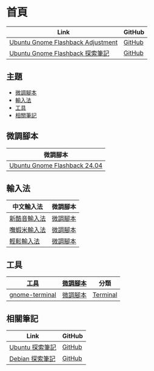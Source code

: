 

# 首頁

| Link | GitHub |
| ---- | ------ |
| [Ubuntu Gnome Flashback Adjustment](https://samwhelp.github.io/ubuntu-gnome-flashback-adjustment/) | [GitHub](https://github.com/samwhelp/ubuntu-gnome-flashback-adjustment) |
| [Ubuntu Gnome Flashback 探索筆記](https://samwhelp.github.io/note-about-ubuntu-gnome-flashback/) | [GitHub](https://github.com/samwhelp/note-about-ubuntu-gnome-flashback) |




## 主題

* [微調腳本](#微調腳本)
* [輸入法](#輸入法)
* [工具](#工具)
* [相關筆記](#相關筆記)




## 微調腳本

| 微調腳本 |
| -------- |
| [Ubuntu Gnome Flashback 24.04](https://github.com/samwhelp/ubuntu-gnome-flashback-adjustment/tree/main/prototype/main) |




## 輸入法

| 中文輸入法 | 微調腳本 |
| ---------- | -------- |
| [新酷音輸入法](https://samwhelp.github.io/note-about-ubuntu-gnome-flashback/read/subject/input-method/fcitx5/module/fcitx5-chewing.html) | [微調腳本](https://github.com/samwhelp/ubuntu-gnome-flashback-adjustment/tree/main/prototype/main/im-config/fcitx5/fcitx5-chewing) |
| [嘸蝦米輸入法](https://samwhelp.github.io/note-about-ubuntu-gnome-flashback/read/subject/input-method/fcitx5/table/fcitx5-table-boshiamy.html) | [微調腳本](https://github.com/samwhelp/ubuntu-gnome-flashback-adjustment/tree/main/prototype/main/im-config/fcitx5/fcitx5-table-boshiamy) |
| [輕鬆輸入法](https://samwhelp.github.io/note-about-ubuntu-gnome-flashback/read/subject/input-method/fcitx5/table/fcitx5-table-easy-large.html) | [微調腳本](https://github.com/samwhelp/ubuntu-gnome-flashback-adjustment/tree/main/prototype/main/im-config/fcitx5/fcitx5-table-easy-large) |




## 工具

| [工具](https://samwhelp.github.io/note-about-ubuntu-gnome-flashback/read/subject/tool.html) | [微調腳本](https://github.com/samwhelp/ubuntu-gnome-flashback-adjustment/tree/main/prototype/main/tool-config) | 分類 |
| --- | --- | --- |
| [gnome-terminal](https://samwhelp.github.io/note-about-ubuntu-gnome-flashback/read/subject/tool/terminal/gnome-terminal.html) | [微調腳本](https://github.com/samwhelp/ubuntu-gnome-flashback-adjustment/tree/main/prototype/main/tool-config/part/gnome-terminal) | [Terminal](https://samwhelp.github.io/note-about-ubuntu-gnome-flashback/read/subject/tool/terminal.html) |




## 相關筆記

| Link | GitHub |
| ---- | ------ |
| [Ubuntu 探索筆記](https://samwhelp.github.io/note-about-ubuntu/) | [GitHub](https://github.com/samwhelp/note-about-ubuntu) |
| [Debian 探索筆記](https://samwhelp.github.io/note-about-debian/) | [GitHub](https://github.com/samwhelp/note-about-debian) |

